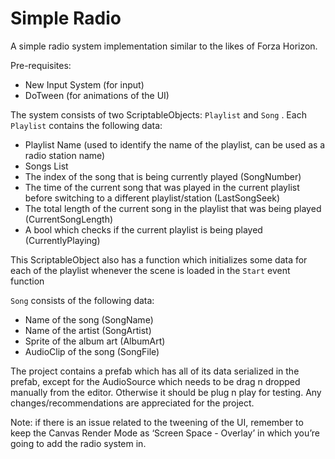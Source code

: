 # Simple Radio

A simple radio system implementation similar to the likes of Forza Horizon.

Pre-requisites:

- New Input System (for input)
- DoTween (for animations of the UI)

The system consists of two ScriptableObjects: `Playlist` and `Song` . Each `Playlist` contains the following data:

- Playlist Name (used to identify the name of the playlist, can be used as a radio station name)
- Songs List
- The index of the song that is being currently played (SongNumber)
- The time of the current song that was played in the current playlist before switching to a different playlist/station (LastSongSeek)
- The total length of the current song in the playlist that was being played (CurrentSongLength)
- A bool which checks if the current playlist is being played (CurrentlyPlaying)

This ScriptableObject also has a function which initializes some data for each of the playlist whenever the scene is loaded in the `Start` event function

`Song` consists of the following data:

- Name of the song (SongName)
- Name of the artist (SongArtist)
- Sprite of the album art (AlbumArt)
- AudioClip of the song (SongFile)

The project contains a prefab which has all of its data serialized in the prefab, except for the AudioSource which needs to be drag n dropped manually from the editor. Otherwise it should be plug n play for testing. Any changes/recommendations are appreciated for the project.

Note: if there is an issue related to the tweening of the UI, remember to keep the Canvas Render Mode as ‘Screen Space - Overlay’ in which you’re going to add the radio system in.